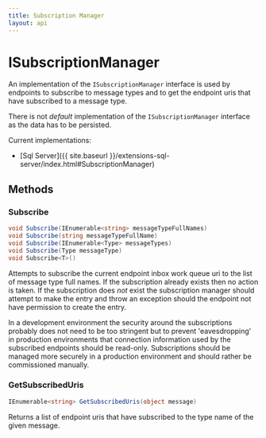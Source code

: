 ```yaml
---
title: Subscription Manager
layout: api
---
```

# ISubscriptionManager

An implementation of the `ISubscriptionManager` interface is used by endpoints to subscribe to message types and to get the endpoint uris that have subscribed to a message type.

There is not *default* implementation of the `ISubscriptionManager` interface as the data has to be persisted.

Current implementations:

- [Sql Server]({{ site.baseurl }}/extensions-sql-server/index.html#SubscriptionManager)

## Methods

### Subscribe

``` c#
void Subscribe(IEnumerable<string> messageTypeFullNames)
void Subscribe(string messageTypeFullName)
void Subscribe(IEnumerable<Type> messageTypes)
void Subscribe(Type messageType)
void Subscribe<T>()
```

Attempts to subscribe the current endpoint inbox work queue uri to the list of message type full names.  If the subscription already exists then no action is taken.  If the subscription does *not* exist the subscription manager should attempt to make the entry and throw an exception should the endpoint not have permission to create the entry.

In a development environment the security around the subscriptions probably does not need to be too stringent but to prevent 'eavesdropping' in production environments that connection information used by the subscribed endpoints should be read-only.  Subscriptions should be managed more securely in a production environment and should rather be commissioned manually.

### GetSubscribedUris

``` c#
IEnumerable<string> GetSubscribedUris(object message)
```

Returns a list of endpoint uris that have subscribed to the type name of the given message.